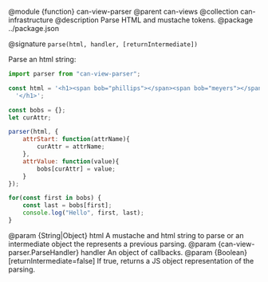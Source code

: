 @module {function} can-view-parser
@parent can-views
@collection can-infrastructure
@description Parse HTML and mustache tokens.
@package ../package.json

@signature `parse(html, handler, [returnIntermediate])`

Parse an html string:

```js
import parser from "can-view-parser";

const html = '<h1><span bob="phillips"></span><span bob="meyers"></span>' +
  '</h1>';

const bobs = {};
let curAttr;

parser(html, {
	attrStart: function(attrName){
		curAttr = attrName;
	},
	attrValue: function(value){
		bobs[curAttr] = value;
	}
});

for(const first in bobs) {
	const last = bobs[first];
	console.log("Hello", first, last);
}
```

@param {String|Object} html A mustache and html string to parse or an intermediate object the represents a previous parsing.
@param {can-view-parser.ParseHandler}  handler An object of callbacks.
@param {Boolean} [returnIntermediate=false] If true, returns a JS object representation of the parsing.
